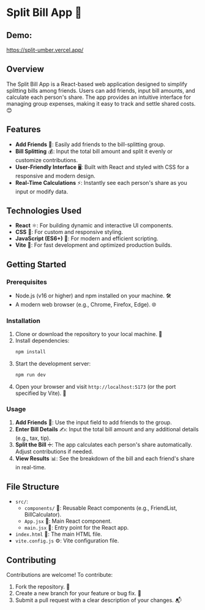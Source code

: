 # Split Bill App 💸

## Demo:
https://split-umber.vercel.app/

## Overview
The Split Bill App is a React-based web application designed to simplify splitting bills among friends. Users can add friends, input bill amounts, and calculate each person's share. The app provides an intuitive interface for managing group expenses, making it easy to track and settle shared costs. 😊

## Features
- **Add Friends** 👥: Easily add friends to the bill-splitting group.
- **Bill Splitting** 💰: Input the total bill amount and split it evenly or customize contributions.
- **User-Friendly Interface** 🖥️: Built with React and styled with CSS for a responsive and modern design.
- **Real-Time Calculations** ⚡: Instantly see each person's share as you input or modify data.

## Technologies Used
- **React** ⚛️: For building dynamic and interactive UI components.
- **CSS** 🎨: For custom and responsive styling.
- **JavaScript (ES6+)** 📜: For modern and efficient scripting.
- **Vite** 🚀: For fast development and optimized production builds.

## Getting Started

### Prerequisites
- Node.js (v16 or higher) and npm installed on your machine. 🛠️
- A modern web browser (e.g., Chrome, Firefox, Edge). 🌐

### Installation
1. Clone or download the repository to your local machine. 📂
2. Install dependencies:
   ```bash
   npm install
   ```
3. Start the development server:
   ```bash
   npm run dev
   ```
4. Open your browser and visit `http://localhost:5173` (or the port specified by Vite). 🎉

### Usage
1. **Add Friends** 👥: Use the input field to add friends to the group.
2. **Enter Bill Details** ✍️: Input the total bill amount and any additional details (e.g., tax, tip).
3. **Split the Bill** ➗: The app calculates each person's share automatically. Adjust contributions if needed.
4. **View Results** 📊: See the breakdown of the bill and each friend's share in real-time.

## File Structure
- `src/`:
    - `components/` 🧩: Reusable React components (e.g., FriendList, BillCalculator).
    - `App.jsx` 📄: Main React component.
    - `main.jsx` 📄: Entry point for the React app.
- `index.html` 📜: The main HTML file.
- `vite.config.js` ⚙️: Vite configuration file.

## Contributing
Contributions are welcome! To contribute:
1. Fork the repository. 🍴
2. Create a new branch for your feature or bug fix. 🌳
3. Submit a pull request with a clear description of your changes. 📬
